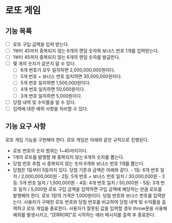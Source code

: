 # 로또 게임

## 기능 목록

- [ ] 로또 구입 금액을 입력 받는다.
- [ ] 1부터 45까지 중복되지 않는 6개의 랜덤 숫자와 보너스 번호 1개를 입력받는다.
- [ ] 1부터 45까지 중복되지 않는 6개의 랜덤 숫자를 발급한다.
- [ ] 몇 개의 숫자가 같은지 알 수 있다.
  - [ ] 6개 번호가 모두 일치하면 2,000,000,000원이다.
  - [ ] 5개 번호 + 보너스 번호 일치하면 30,000,000원이다.
  - [ ] 5개 번호 일치하면 1,500,000원이다.
  - [ ] 4개 번호 일치하면 50,000원이다.
  - [ ] 3개 번호 일치하면 5,000원이다.
- [ ] 당첨 내역 및 수익률을 알 수 있다.
- [ ] 입력에 대한 예외 사항을 처리할 수 있다.

## 기능 요구 사항

로또 게임 기능을 구현해야 한다. 로또 게임은 아래와 같은 규칙으로 진행된다.

- 로또 번호의 숫자 범위는 1~45까지이다.
- 1개의 로또를 발행할 때 중복되지 않는 6개의 숫자를 뽑는다.
- 당첨 번호 추첨 시 중복되지 않는 숫자 6개와 보너스 번호 1개를 뽑는다.
- 당첨은 1등부터 5등까지 있다. 당첨 기준과 금액은 아래와 같다. - 1등: 6개 번호 일치 / 2,000,000,000원 - 2등: 5개 번호 + 보너스 번호 일치 / 30,000,000원 - 3등: 5개 번호 일치 / 1,500,000원 - 4등: 4개 번호 일치 / 50,000원 - 5등: 3개 번호 일치 / 5,000원
  로또 구입 금액을 입력하면 구입 금액에 해당하는 만큼 로또를 발행해야 한다.
  로또 1장의 가격은 1,000원이다.
  당첨 번호와 보너스 번호를 입력받는다.
  사용자가 구매한 로또 번호와 당첨 번호를 비교하여 당첨 내역 및 수익률을 출력하고 로또 게임을 종료한다.
  사용자가 잘못된 값을 입력할 경우 throw문을 사용해 예외를 발생시키고, "[ERROR]"로 시작하는 에러 메시지를 출력 후 종료한다.
